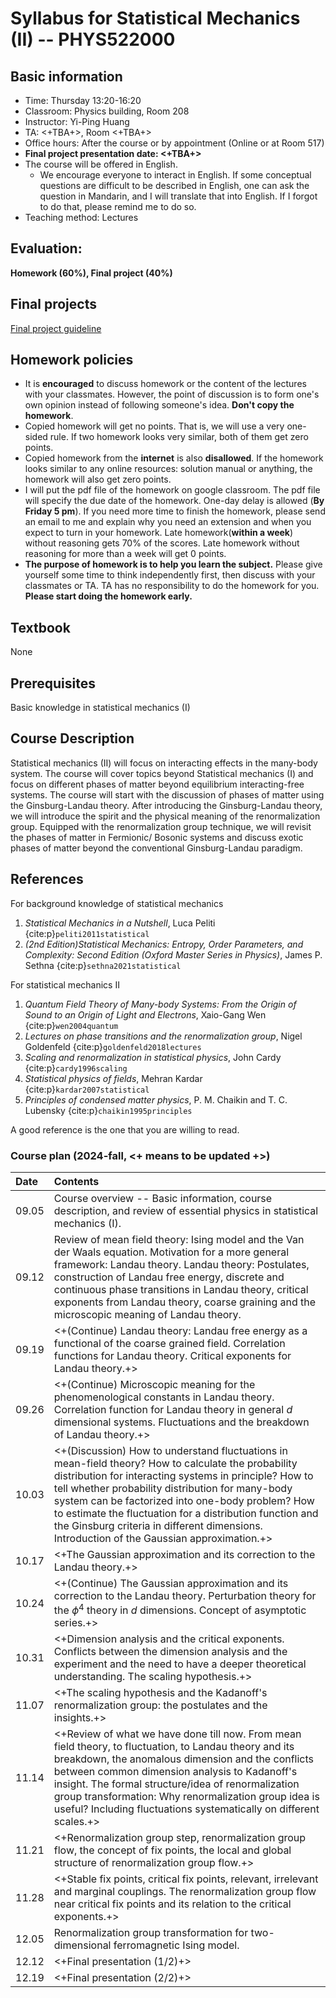 # Syllabus for Statistical Mechanics (II) -- PHYS522000

[//]: <> (> 盡信書不如無書。--孟子 道可道，非常道。--老子The quotes above are very elegant descriptions about the attitude of learning. If one completely believe what a book says, it is better not to read any books. Any books should not become an obstacles for thinking. )

## Basic information
* Time: Thursday 13:20-16:20
* Classroom: Physics building, Room 208 
* Instructor: Yi-Ping Huang
* TA: <+TBA+>, Room <+TBA+> 
* Office hours: After the course or by appointment (Online or at Room 517)
* **Final project presentation date: <+TBA+>**
* The course will be offered in English.
	* We encourage everyone to interact in English. If some conceptual questions are difficult to be described in English, one can ask the question in Mandarin, and I will translate that into English. If I forgot to do that, please remind me to do so.
* Teaching method: Lectures 
	
## Evaluation:

**Homework (60%), Final project (40%)**

## Final projects

[Final project guideline](https://hackmd.io/@yihu3230/HkjbMnjIt)

## Homework policies

* It is **encouraged** to discuss homework or the content of the lectures with your classmates. However, the point of discussion is to form one's own opinion instead of following someone's idea. **Don't copy the homework**.
* Copied homework will get no points. That is, we will use a very one-sided rule. If two homework looks very similar, both of them get zero points.
* Copied homework from the **internet** is also **disallowed**. If the homework looks similar to any online resources: solution manual or anything, the homework will also get zero points.
* I will put the pdf file of the homework on google classroom. The pdf file will specify the due date of the homework. One-day delay is allowed (**By Friday 5 pm**). If you need more time to finish the homework, please send an email to me and explain why you need an extension and when you expect to turn in your homework. Late homework(**within a week**) without reasoning gets 70% of the scores. Late homework without reasoning for more than a week will get 0 points.
* **The purpose of homework is to help you learn the subject.** Please give yourself some time to think independently first, then discuss with your classmates or TA. TA has no responsibility to do the homework for you. **Please start doing the homework early.**

## Textbook

None

## Prerequisites

Basic knowledge in statistical mechanics (I)

## Course Description

Statistical mechanics (II) will focus on interacting effects in the many-body system. The course will cover topics beyond Statistical mechanics (I) and focus on different phases of matter beyond equilibrium interacting-free systems. The course will start with the discussion of phases of matter using the Ginsburg-Landau theory. After introducing the Ginsburg-Landau theory, we will introduce the spirit and the physical meaning of the renormalization group. Equipped with the renormalization group technique, we will revisit the phases of matter in Fermionic/ Bosonic systems and discuss exotic phases of matter beyond the conventional Ginsburg-Landau paradigm. 

## References

For background knowledge of statistical mechanics

1. *Statistical Mechanics in a Nutshell*, Luca Peliti {cite:p}`peliti2011statistical`
2. *(2nd Edition)Statistical Mechanics: Entropy, Order Parameters, and Complexity: Second Edition (Oxford Master Series in Physics)*, James P. Sethna {cite:p}`sethna2021statistical`

For statistical mechanics II

1. *Quantum Field Theory of Many-body Systems: From the Origin of Sound to an Origin of Light and Electrons*, Xaio-Gang Wen {cite:p}`wen2004quantum`
2. *Lectures on phase transitions and the renormalization group*, Nigel Goldenfeld {cite:p}`goldenfeld2018lectures`
3. *Scaling and renormalization in statistical physics*, John Cardy {cite:p}`cardy1996scaling`
4. *Statistical physics of fields*, Mehran Kardar {cite:p}`kardar2007statistical`
5. *Principles of condensed matter physics*, P. M. Chaikin and T. C. Lubensky {cite:p}`chaikin1995principles`

A good reference is the one that you are willing to read.


### Course plan (2024-fall, <+ means to be updated +>)

| Date   | Contents                                                                                                                                                                                                                                                                                                                                                                                                                        |
| :----- | :-------                                                                                                                                                                                                                                                                                                                                                                                                                        |
| 09.05  | Course overview -- Basic information, course description, and review of essential physics in statistical mechanics (I).                                                                                                                                                                                                                                                                                                         |
| 09.12  | Review of mean field theory: Ising model and the Van der Waals equation. Motivation for a more general framework: Landau theory. Landau theory: Postulates, construction of Landau free energy, discrete and continuous phase transitions in Landau theory, critical exponents from Landau theory, coarse graining and the microscopic meaning of Landau theory.                                                                |
| 09.19  | <+(Continue) Landau theory: Landau free energy as a functional of the coarse grained field. Correlation functions for Landau theory. Critical exponents for Landau theory.+>                                                                                                                                                                                                                                                    |
| 09.26  | <+(Continue) Microscopic meaning for the phenomenological constants in Landau theory. Correlation function for Landau theory in general $d$ dimensional systems. Fluctuations and the breakdown of Landau theory.+>                                                                                                                                                                                                             |
| 10.03  | <+(Discussion) How to understand fluctuations in mean-field theory? How to calculate the probability distribution for interacting systems in principle? How to tell whether probability distribution for many-body system can be factorized into one-body problem? How to estimate the fluctuation for a distribution function and the Ginsburg criteria in different dimensions. Introduction of the Gaussian approximation.+> |
| 10.17  | <+The Gaussian approximation and its correction to the Landau theory.+>                                                                                                                                                                                                                                                                                                                                                         |
| 10.24  | <+(Continue) The Gaussian approximation and its correction to the Landau theory. Perturbation theory for the $\phi^4$ theory in $d$ dimensions. Concept of asymptotic series.+>                                                                                                                                                                                                                                                 |
| 10.31  | <+Dimension analysis and the critical exponents. Conflicts between the dimension analysis and the experiment and the need to have a deeper theoretical understanding. The scaling hypothesis.+>                                                                                                                                                                                                                                 |
| 11.07  | <+The scaling hypothesis and the Kadanoff's renormalization group: the postulates and the insights.+>                                                                                                                                                                                                                                                                                                                           |
| 11.14  | <+Review of what we have done till now. From mean field theory, to fluctuation, to Landau theory and its breakdown, the anomalous dimension and the conflicts between common dimension analysis to Kadanoff's insight. The formal structure/idea of renormalization group transformation: Why renormalization group idea is useful? Including fluctuations systematically on different scales.+>                                |
| 11.21  | <+Renormalization group step, renormalization group flow, the concept of fix points, the local and global structure of renormalization group flow.+>                                                                                                                                                                                                                                                                            |
| 11.28  | <+Stable fix points, critical fix points, relevant, irrelevant and marginal couplings. The renormalization group flow near critical fix points and its relation to the critical exponents.+>                                                                                                                                                                                                                                    |
| 12.05  | Renormalization group transformation for two-dimensional ferromagnetic Ising model.                                                                                                                                                                                                                                                                                                                                             |
| 12.12  | <+Final presentation (1/2)+>                                                                                                                                                                                                                                                                                                                                                                                                    |
| 12.19  | <+Final presentation (2/2)+>                                                                                                                                                                                                                                                                                                                                                                                                    |
